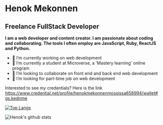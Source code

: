 <h1> Henok Mekonnen </h1>
<h2>Freelance FullStack Developer</h2> 

<b>I am a web developer and content creator. I am passionate about coding and collaborating. The tools I often employ are JavaScript, Ruby, ReactJS and Python.</b>
- 🔭 I’m currently working on web development 
- 🔭 I’m currently a student at Microverse, a 'Mastery learning' online program 
- 👯 I’m looking to collaborate on front end and back end web development 
- 🤔 I’m looking for part-time job on web development 

Interested to see my credentials? Here is the link 
https://www.credential.net/profile/henokmekonnenmossissa658994/wallet#gs.kednme 

[![Top Langs](https://github-readme-stats.vercel.app/api/top-langs/?username=henatan99)](https://github.com/anuraghazra/github-readme-stats)

![Henok's github stats](https://github-readme-stats.vercel.app/api?username=henatan99&show_icons=true)


<!--- [![Henok's wakatime stats](https://github-readme-stats.vercel.app/api/wakatime?username=henatan99)](https://github.com/anuraghazra/github-readme-stats) --->
